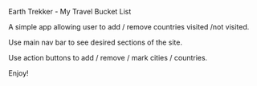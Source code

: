Earth Trekker - My Travel Bucket List

A simple app allowing user to add / remove countries visited /not visited.

Use main nav bar to see desired sections of the site.

Use action buttons to add / remove / mark cities / countries.

Enjoy!